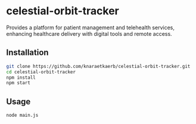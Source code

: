 # celestial-orbit-tracker

Provides a platform for patient management and telehealth services, enhancing healthcare delivery with digital tools and remote access.

## Installation

```bash
git clone https://github.com/knaraetkaerb/celestial-orbit-tracker.git
cd celestial-orbit-tracker
npm install
npm start
```

## Usage
```bash
node main.js
```
